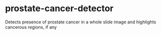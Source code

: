 # prostate-cancer-detector
Detects presence of prostate cancer in a whole slide image and highlights cancerous regions, if any
